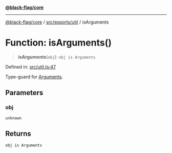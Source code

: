 [**@black-flag/core**](../../../../README.md)

***

[@black-flag/core](../../../../README.md) / [src/exports/util](../README.md) / isArguments

# Function: isArguments()

> **isArguments**(`obj`): `obj is Arguments`

Defined in: [src/util.ts:47](https://github.com/Xunnamius/black-flag/blob/f3086f07a0f4cf661850599e370f220c47febbd1/src/util.ts#L47)

Type-guard for [Arguments](../../type-aliases/Arguments.md).

## Parameters

### obj

`unknown`

## Returns

`obj is Arguments`
